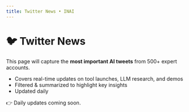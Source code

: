 ```yaml
---
title: Twitter News • INAI
---
```


# 🐦 Twitter News

This page will capture the **most important AI tweets** from 500+ expert accounts.

- Covers real-time updates on tool launches, LLM research, and demos
- Filtered & summarized to highlight key insights
- Updated daily

👉 Daily updates coming soon.
